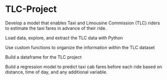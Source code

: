 # TLC-Project
Develop a model that enables Taxi and Limousine Commission (TLC) riders to estimate the taxi fares in advance of their ride.

Load data, explore, and extract the TLC data with Python

Use custom functions to organize the information within the TLC dataset

Build a dataframe for the TLC project

Build a regression model to predict taxi cab fares before each ride based on distance, time of day, and any additional variable.
